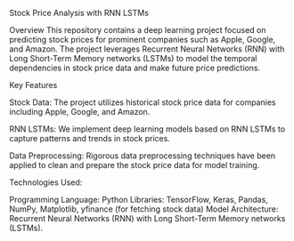 Stock Price Analysis with RNN LSTMs

Overview
This repository contains a deep learning project focused on predicting stock prices for prominent companies such as Apple, Google, and Amazon. The project leverages Recurrent Neural Networks (RNN) with Long Short-Term Memory networks (LSTMs) to model the temporal dependencies in stock price data and make future price predictions.

Key Features

Stock Data: The project utilizes historical stock price data for companies including Apple, Google, and Amazon.

RNN LSTMs: We implement deep learning models based on RNN LSTMs to capture patterns and trends in stock prices.

Data Preprocessing: Rigorous data preprocessing techniques have been applied to clean and prepare the stock price data for model training.

Technologies Used:

Programming Language: Python
Libraries: TensorFlow, Keras, Pandas, NumPy, Matplotlib, yfinance (for fetching stock data)
Model Architecture: Recurrent Neural Networks (RNN) with Long Short-Term Memory networks (LSTMs).

